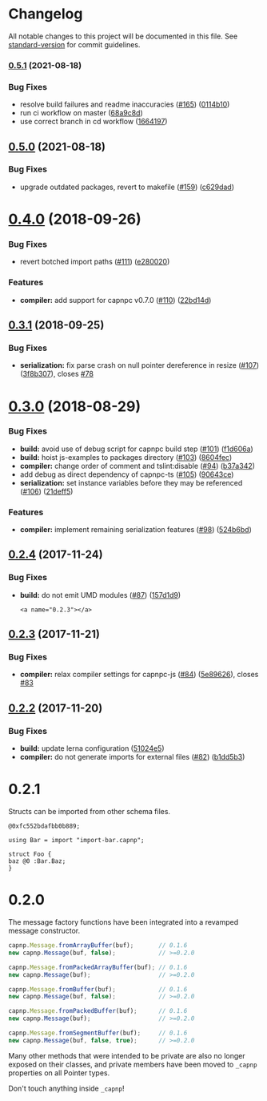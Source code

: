 # Changelog

All notable changes to this project will be documented in this file. See [standard-version](https://github.com/conventional-changelog/standard-version) for commit guidelines.

### [0.5.1](https://github.com/jdiaz5513/capnp-ts/compare/v0.5.0...v0.5.1) (2021-08-18)


### Bug Fixes

* resolve build failures and readme inaccuracies ([#165](https://github.com/jdiaz5513/capnp-ts/issues/165)) ([0114b10](https://github.com/jdiaz5513/capnp-ts/commit/0114b10aab255ab1ad7aaa8a4f2f784a754596ae))
* run ci workflow on master ([68a9c8d](https://github.com/jdiaz5513/capnp-ts/commit/68a9c8d4041fb8023eeb1cf9649f9f25b44885eb))
* use correct branch in cd workflow ([1664197](https://github.com/jdiaz5513/capnp-ts/commit/1664197ddae62ec9d3aeba2f9e78c9dccee1d47d))

## [0.5.0](https://github.com/jdiaz5513/capnp-ts/compare/v0.4.0...v0.5.0) (2021-08-18)


### Bug Fixes

* upgrade outdated packages, revert to makefile ([#159](https://github.com/jdiaz5513/capnp-ts/issues/159)) ([c629dad](https://github.com/jdiaz5513/capnp-ts/commit/c629dadbda0e280c63cc4582c772b86445ba1d69))

<a name="0.4.0"></a>
# [0.4.0](https://github.com/jdiaz5513/capnp-ts/compare/v0.3.1...v0.4.0) (2018-09-26)


### Bug Fixes

* revert botched import paths ([#111](https://github.com/jdiaz5513/capnp-ts/issues/111)) ([e280020](https://github.com/jdiaz5513/capnp-ts/commit/e280020))


### Features

* **compiler:** add support for capnpc v0.7.0 ([#110](https://github.com/jdiaz5513/capnp-ts/issues/110)) ([22bd14d](https://github.com/jdiaz5513/capnp-ts/commit/22bd14d))





<a name="0.3.1"></a>
## [0.3.1](https://github.com/jdiaz5513/capnp-ts/compare/v0.3.0...v0.3.1) (2018-09-25)


### Bug Fixes

* **serialization:** fix parse crash on null pointer dereference in resize ([#107](https://github.com/jdiaz5513/capnp-ts/issues/107)) ([3f8b307](https://github.com/jdiaz5513/capnp-ts/commit/3f8b307)), closes [#78](https://github.com/jdiaz5513/capnp-ts/issues/78)





<a name="0.3.0"></a>
# [0.3.0](https://github.com/jdiaz5513/capnp-ts/compare/v0.2.4...v0.3.0) (2018-08-29)


### Bug Fixes

* **build:** avoid use of debug script for capnpc build step ([#101](https://github.com/jdiaz5513/capnp-ts/issues/101)) ([f1d606a](https://github.com/jdiaz5513/capnp-ts/commit/f1d606a))
* **build:** hoist js-examples to packages directory ([#103](https://github.com/jdiaz5513/capnp-ts/issues/103)) ([8604fec](https://github.com/jdiaz5513/capnp-ts/commit/8604fec))
* **compiler:** change order of comment and tslint:disable ([#94](https://github.com/jdiaz5513/capnp-ts/issues/94)) ([b37a342](https://github.com/jdiaz5513/capnp-ts/commit/b37a342))
* add debug as direct dependency of capnpc-ts ([#105](https://github.com/jdiaz5513/capnp-ts/issues/105)) ([90643ce](https://github.com/jdiaz5513/capnp-ts/commit/90643ce))
* **serialization:** set instance variables before they may be referenced ([#106](https://github.com/jdiaz5513/capnp-ts/issues/106)) ([21deff5](https://github.com/jdiaz5513/capnp-ts/commit/21deff5))


### Features

* **compiler:** implement remaining serialization features ([#98](https://github.com/jdiaz5513/capnp-ts/issues/98)) ([524b6bd](https://github.com/jdiaz5513/capnp-ts/commit/524b6bd))





<a name="0.2.4"></a>
## [0.2.4](https://github.com/jdiaz5513/capnp-ts/compare/v0.2.3...v0.2.4) (2017-11-24)


### Bug Fixes

* **build:** do not emit UMD modules ([#87](https://github.com/jdiaz5513/capnp-ts/issues/87)) ([157d1d9](https://github.com/jdiaz5513/capnp-ts/commit/157d1d9))




      <a name="0.2.3"></a>
## [0.2.3](https://github.com/jdiaz5513/capnp-ts/compare/v0.2.2...v0.2.3) (2017-11-21)


### Bug Fixes

* **compiler:** relax compiler settings for capnpc-js ([#84](https://github.com/jdiaz5513/capnp-ts/issues/84)) ([5e89626](https://github.com/jdiaz5513/capnp-ts/commit/5e89626)), closes [#83](https://github.com/jdiaz5513/capnp-ts/issues/83)




<a name="0.2.2"></a>
## [0.2.2](https://github.com/jdiaz5513/capnp-ts/compare/v0.2.1...v0.2.2) (2017-11-20)


### Bug Fixes

* **build:** update lerna configuration ([51024e5](https://github.com/jdiaz5513/capnp-ts/commit/51024e5))
* **compiler:** do not generate imports for external files ([#82](https://github.com/jdiaz5513/capnp-ts/issues/82)) ([b1dd5b3](https://github.com/jdiaz5513/capnp-ts/commit/b1dd5b3))




# 0.2.1

Structs can be imported from other schema files.

```capnp
@0xfc552bdafbb0b889;

using Bar = import "import-bar.capnp";

struct Foo {
baz @0 :Bar.Baz;
}
```

# 0.2.0

The message factory functions have been integrated into a revamped message constructor.

```typescript
capnp.Message.fromArrayBuffer(buf);       // 0.1.6
new capnp.Message(buf, false);            // >=0.2.0

capnp.Message.fromPackedArrayBuffer(buf); // 0.1.6
new capnp.Message(buf);                   // >=0.2.0

capnp.Message.fromBuffer(buf);            // 0.1.6
new capnp.Message(buf, false);            // >=0.2.0

capnp.Message.fromPackedBuffer(buf);      // 0.1.6
new capnp.Message(buf);                   // >=0.2.0

capnp.Message.fromSegmentBuffer(buf);     // 0.1.6
new capnp.Message(buf, false, true);      // >=0.2.0
```

Many other methods that were intended to be private are also no longer exposed on their classes, and private members have been moved to `_capnp` properties on all Pointer types.

Don't touch anything inside `_capnp`!
